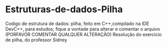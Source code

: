 # Estruturas-de-dados-Pilha
Codigo de estrutura de dados: pilha, feito em C++,compilado na IDE DevC++, para estudos;
fique a vontade para alterar e comentar o arquivo
(PORFAVOR COMENTAR QUALQUER ALTERAÇÃO)
Resolução do exercicio de pilha, do professor Sidney
